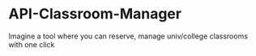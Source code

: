 # API-Classroom-Manager
Imagine a tool where you can reserve, manage univ/college classrooms with one click

